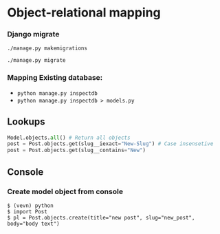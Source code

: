 # Object-relational mapping

### Django migrate

```shell
./manage.py makemigrations
```

```shell
./manage.py migrate
```

### Mapping Existing database:
- `python manage.py inspectdb`
- `python manage.py inspectdb > models.py`

##  Lookups

```python
Model.objects.all() # Return all objects
post = Post.objects.get(slug__iexact="New-Slug") # Case insensetive
post = Post.objects.get(slug__contains="New") 
```

## Console

### Create model object from console
```shell
$ (vevn) python
$ import Post
$ pl = Post.objects.create(title="new post", slug="new_post", body="body text")
```














